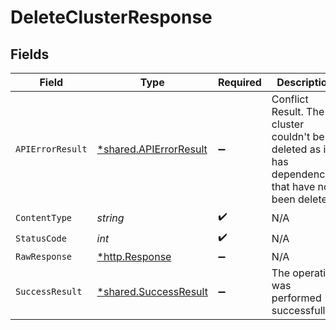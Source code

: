 # DeleteClusterResponse


## Fields

| Field                                                                                               | Type                                                                                                | Required                                                                                            | Description                                                                                         |
| --------------------------------------------------------------------------------------------------- | --------------------------------------------------------------------------------------------------- | --------------------------------------------------------------------------------------------------- | --------------------------------------------------------------------------------------------------- |
| `APIErrorResult`                                                                                    | [*shared.APIErrorResult](../../models/shared/apierrorresult.md)                                     | :heavy_minus_sign:                                                                                  | Conflict Result. The cluster couldn't be deleted as it has dependencies that have not been deleted. |
| `ContentType`                                                                                       | *string*                                                                                            | :heavy_check_mark:                                                                                  | N/A                                                                                                 |
| `StatusCode`                                                                                        | *int*                                                                                               | :heavy_check_mark:                                                                                  | N/A                                                                                                 |
| `RawResponse`                                                                                       | [*http.Response](https://pkg.go.dev/net/http#Response)                                              | :heavy_minus_sign:                                                                                  | N/A                                                                                                 |
| `SuccessResult`                                                                                     | [*shared.SuccessResult](../../models/shared/successresult.md)                                       | :heavy_minus_sign:                                                                                  | The operation was performed successfully.                                                           |